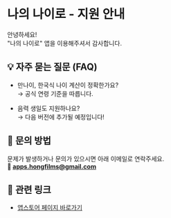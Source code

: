# 나의 나이로 - 지원 안내

안녕하세요!  
"나의 나이로" 앱을 이용해주셔서 감사합니다.

## 💡 자주 묻는 질문 (FAQ)
- 만나이, 한국식 나이 계산이 정확한가요?  
 → 공식 연령 기준을 따릅니다.

- 음력 생일도 지원하나요?  
 → 다음 버전에 추가될 예정입니다!

## 📧 문의 방법
문제가 발생하거나 문의가 있으시면 아래 이메일로 연락주세요.  
**📩 apps.hongfilms@gmail.com**

## 🔗 관련 링크
- [앱스토어 페이지 바로가기](https://apps.apple.com/kr/app/idYOUR_APP_ID)

